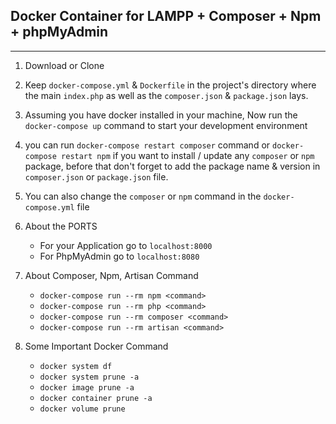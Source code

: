 ## Docker Container for LAMPP + Composer + Npm + phpMyAdmin 
---

1. Download or Clone

2. Keep ``docker-compose.yml`` & ``Dockerfile`` in the project's directory 
  where the main ``index.php`` as well as the ``composer.json`` & ``package.json`` lays.

3. Assuming you have docker installed in your machine, Now run the ``docker-compose up`` command to start your development environment

4. you can run ``docker-compose restart composer`` command or ``docker-compose restart npm`` if you want to install / update any ``composer`` or ``npm`` package, before that don't forget to add the package name & version in ``composer.json`` or ``package.json`` file.

5. You can also change the ``composer`` or ``npm`` command in the ``docker-compose.yml`` file

6. About the PORTS
    * For your Application go to ``localhost:8000``
    * For PhpMyAdmin go to ``localhost:8080``

7. About Composer, Npm, Artisan Command
    * ```docker-compose run --rm npm <command>```
    * ```docker-compose run --rm php <command>```
    * ```docker-compose run --rm composer <command>```
    * ```docker-compose run --rm artisan <command>```

8. Some Important Docker Command
    * ```docker system df``` 
    * ```docker system prune -a```
    * ```docker image prune -a```
    * ```docker container prune -a```
    * ```docker volume prune```